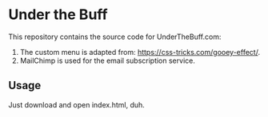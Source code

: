 Under the Buff
=============

This repository contains the source code for UnderTheBuff.com:
1.  The custom menu is adapted from: https://css-tricks.com/gooey-effect/.
2.  MailChimp is used for the email subscription service.

Usage
-----
Just download and open index.html, duh.
